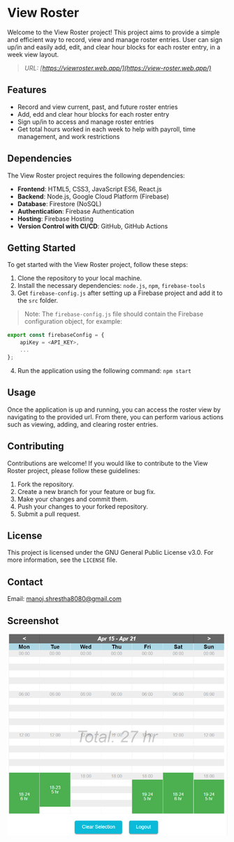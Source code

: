 # View Roster

Welcome to the View Roster project! This project aims to provide a simple and efficient way to record, view and manage roster entries. User can sign up/in and easily add, edit, and clear hour blocks for each roster entry, in a week view layout.
> *URL: [https://viewroster.web.app/](https://view-roster.web.app/)*

## Features

- Record and view current, past, and future roster entries
- Add, edd and clear hour blocks for each roster entry
- Sign up/in to access and manage roster entries
- Get total hours worked in each week to help with payroll, time management, and work restrictions

## Dependencies
The View Roster project requires the following dependencies:
- **Frontend**: HTML5, CSS3, JavaScript ES6, React.js
- **Backend**: Node.js, Google Cloud Platform (Firebase)
- **Database**: Firestore (NoSQL)
- **Authentication**: Firebase Authentication
- **Hosting**: Firebase Hosting
- **Version Control with CI/CD**: GitHub, GitHub Actions

## Getting Started

To get started with the View Roster project, follow these steps:

1. Clone the repository to your local machine.
2. Install the necessary dependencies: `node.js`, `npm`, `firebase-tools`
3. Get `firebase-config.js` after setting up a Firebase project and add it to the `src` folder.
> Note: The `firebase-config.js` file should contain the Firebase configuration object, for example:
```javascript
export const firebaseConfig = {
    apiKey = <API_KEY>,
    ...
};
```
4. Run the application using the following command: `npm start`

## Usage

Once the application is up and running, you can access the roster view by navigating to the provided url. From there, you can perform various actions such as viewing, adding, and clearing roster entries.

## Contributing

Contributions are welcome! If you would like to contribute to the View Roster project, please follow these guidelines:

1. Fork the repository.
2. Create a new branch for your feature or bug fix.
3. Make your changes and commit them.
4. Push your changes to your forked repository.
5. Submit a pull request.

## License

This project is licensed under the GNU General Public License v3.0. For more information, see the `LICENSE` file.

## Contact
Email: manoj.shrestha8080@gmail.com

## Screenshot
![View Roster](public/viewroster.png)